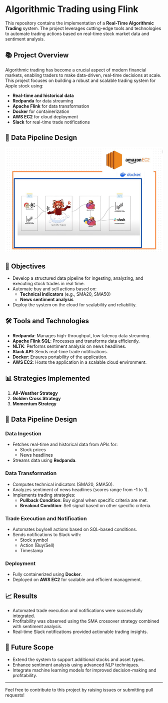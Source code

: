 # Algorithmic Trading using Flink

This repository contains the implementation of a **Real-Time Algorithmic Trading** system. The project leverages cutting-edge tools and technologies to automate trading actions based on real-time stock market data and sentiment analysis.

## 📚 Project Overview
Algorithmic trading has become a crucial aspect of modern financial markets, enabling traders to make data-driven, real-time decisions at scale. This project focuses on building a robust and scalable trading system for Apple stock using:

- **Real-time and historical data**
- **Redpanda** for data streaming
- **Apache Flink** for data transformation
- **Docker** for containerization
- **AWS EC2** for cloud deployment
- **Slack** for real-time trade notifications

## 🧩 Data Pipeline Design
![Data Pipeline Design](algotrading.jpg)


## 🎯 Objectives
- Develop a structured data pipeline for ingesting, analyzing, and executing stock trades in real time.
- Automate buy and sell actions based on:
  - **Technical indicators** (e.g., SMA20, SMA50)
  - **News sentiment analysis**
- Deploy the system on the cloud for scalability and reliability.

## 🛠️ Tools and Technologies
- **Redpanda**: Manages high-throughput, low-latency data streaming.
- **Apache Flink SQL**: Processes and transforms data efficiently.
- **NLTK**: Performs sentiment analysis on news headlines.
- **Slack API**: Sends real-time trade notifications.
- **Docker**: Ensures portability of the application.
- **AWS EC2**: Hosts the application in a scalable cloud environment.

## 📊 Strategies Implemented
1. **All-Weather Strategy**
2. **Golden Cross Strategy**
3. **Momentum Strategy**

## 🧩 Data Pipeline Design
### **Data Ingestion**
- Fetches real-time and historical data from APIs for:
  - Stock prices
  - News headlines
- Streams data using **Redpanda**.

### **Data Transformation**
- Computes technical indicators (SMA20, SMA50).
- Analyzes sentiment of news headlines (scores range from -1 to 1).
- Implements trading strategies:
  - **Pullback Condition**: Buy signal when specific criteria are met.
  - **Breakout Condition**: Sell signal based on other specific criteria.

### **Trade Execution and Notification**
- Automates buy/sell actions based on SQL-based conditions.
- Sends notifications to Slack with:
  - Stock symbol
  - Action (Buy/Sell)
  - Timestamp

### **Deployment**
- Fully containerized using **Docker**.
- Deployed on **AWS EC2** for scalable and efficient management.

## 📈 Results
- Automated trade execution and notifications were successfully integrated.
- Profitability was observed using the SMA crossover strategy combined with sentiment analysis.
- Real-time Slack notifications provided actionable trading insights.

## 🔮 Future Scope
- Extend the system to support additional stocks and asset types.
- Enhance sentiment analysis using advanced NLP techniques.
- Integrate machine learning models for improved decision-making and profitability.


---

Feel free to contribute to this project by raising issues or submitting pull requests!


